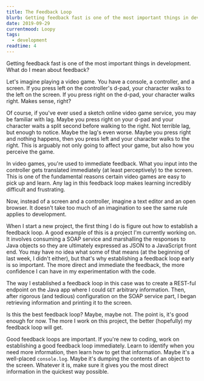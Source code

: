 ```yaml
---
title: The Feedback Loop
blurb: Getting feedback fast is one of the most important things in development
date: 2019-09-29
currentmood: Loopy
tags:
  - development
readtime: 4
---
```


Getting feedback fast is one of the most important things in development. What do I mean about feedback?

Let's imagine playing a video game. You have a console, a controller, and a screen. If you press left on the controller's d-pad, your character walks to the left on the screen. If you press right on the d-pad, your character walks right. Makes sense, right?

Of course, if you've ever used a sketch online video game service, you may be familiar with lag. Maybe you press right on your d-pad and your character waits a split second before walking to the right. Not terrible lag, but enough to notice. Maybe the lag's even worse. Maybe you press right and nothing happens, then you press left and your character walks to the right. This is arguably not only going to affect your game, but also how you perceive the game.

In video games, you're used to immediate feedback. What you input into the controller gets translated immediately (at least perceptively) to the screen. This is one of the fundamental reasons certain video games are easy to pick up and learn. Any lag in this feedback loop makes learning incredibly difficult and frustrating.

Now, instead of a screen and a controller, imagine a text editor and an open browser. It doesn't take too much of an imagination to see the same rule applies to development.

When I start a new project, the first thing I do is figure out how to establish a feedback loop. A good example of this is a project I'm currently working on. It involves consuming a SOAP service and marshalling the responses to Java objects so they are ultimately expressed as JSON to a JavaScript front end. You may have no idea what some of that means (at the beginning of last week, I didn't either), but that's why establishing a feedback loop early is so important. The more direct and immediate the feedback, the more confidence I can have in my experimentation with the code.

The way I established a feedback loop in this case was to create a REST-ful endpoint on the Java app where I could `GET` arbitrary information. Then, after rigorous (and tedious) configuration on the SOAP service part, I began retrieving information and printing it to the screen.

Is this the best feedback loop? Maybe, maybe not. The point is, it's good enough for now. The more I work on this project, the better (hopefully) my feedback loop will get.

Good feedback loops are important. If you're new to coding, work on establishing a good feedback loop immediately. Learn to identify when you need more information, then learn how to get that information. Maybe it's a well-placed `console.log`. Maybe it's dumping the contents of an object to the screen. Whatever it is, make sure it gives you the most direct information in the quickest way possible.
